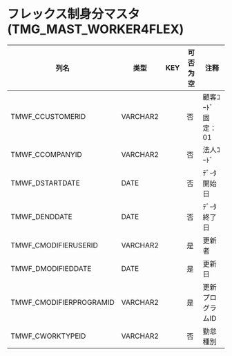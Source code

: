 # フレックス制身分マスタ                                                   (TMG_MAST_WORKER4FLEX)
| 列名   | 类型   | KEY  | 可否为空 | 注释   |
| ---- | ---- | ---- | ---- | ---- |
|TMWF_CCUSTOMERID|VARCHAR2||否|顧客ｺｰﾄﾞ                        固定：01                                                       |
|TMWF_CCOMPANYID|VARCHAR2||否|法人ｺｰﾄﾞ                                                                                    |
|TMWF_DSTARTDATE|DATE||否|ﾃﾞｰﾀ開始日                                                                                   |
|TMWF_DENDDATE|DATE||否|ﾃﾞｰﾀ終了日                                                                                   |
|TMWF_CMODIFIERUSERID|VARCHAR2||是|更新者                                                                                       |
|TMWF_DMODIFIEDDATE|DATE||是|更新日                                                                                       |
|TMWF_CMODIFIERPROGRAMID|VARCHAR2||是|更新プログラムID                                                                                 |
|TMWF_CWORKTYPEID|VARCHAR2||否|勤怠種別                                                                                      |
